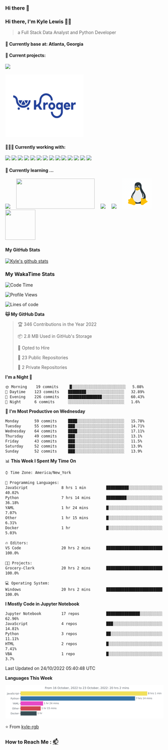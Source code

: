 ### Hi there 👋
### Hi there, I'm Kyle Lewis 👨‍💻

> a Full Stack Data Analyst and Python Developer

#### 📍 Currently base at: Atlanta, Georgia

#### 💼 Current projects:
<a href="https://github.com/kyle-rgb/Discord_Project"><img src="https://img.icons8.com/doodle/48/000000/discord-logo.png"/></img></a>

<a href="https://github.com/kyle-rgb/Grocery-Clerk"><img src="images/kroger.png" width='250px' height='200px' /></img></a>

#### 👨🏻‍💻 Currently working with:

<a href="https://www.javascript.com/"><img src="https://img.icons8.com/color/48/000000/javascript.png"/></a>
<a href="https://www.python.org/"><img src="https://img.icons8.com/color/48/000000/python--v1.png"/></a>
<a href="https://vuejs.org/"><img src="https://img.icons8.com/color/48/000000/vue-js.png"/></a>
<a href="https://nodejs.org/"><img src="https://img.icons8.com/color/48/000000/nodejs.png"/></a>
<a href="https://www.tableau.com/products/public"><img src="https://img.icons8.com/color/48/000000/tableau-software.png"/></a>
<a href="https://www.npmjs.com/"><img src="https://img.icons8.com/color/48/000000/npm.png"/></a>
<a href="https://www.w3schools.com/css/"><img src="https://img.icons8.com/color/48/000000/css3.png"/></a>
<a href="https://www.w3schools.com/html/"><img src="https://img.icons8.com/color/48/000000/html-5.png"/></a>
<a href="https://getbootstrap.com/"><img src="https://img.icons8.com/color/48/000000/bootstrap.png"/></a>
<a href="https://www.mongodb.com/"><img src="https://img.icons8.com/color/48/000000/mongodb.png"/></a>
<a href="https://www.postgresql.org/"><img src="https://img.icons8.com/color/48/000000/postgreesql.png"/></a>
<a href="https://mariadb.org/"><img src="https://img.icons8.com/fluency/48/000000/maria-db.png"/></a>
<a href="https://visualstudio.microsoft.com/"><img src="https://img.icons8.com/color/48/000000/visual-studio.png"/></a>
<a href="https://github.com/"><img src="https://img.icons8.com/color/48/000000/github--v1.png"/></a>

#### 🌱 Currently learning ...

<a href="https://www.docker.com/"><img src="https://img.icons8.com/color/96/000000/docker.png" style='margin-right: 15px'/></a>
<a href="https://airflow.apache.org/"><img src="https://upload.wikimedia.org/wikipedia/commons/d/de/AirflowLogo.png" width="250px" height="96px" style='margin-right: 15px'/></a>
<a href="https://docs.microsoft.com/en-us/powershell/"><img src="https://img.icons8.com/color/96/000000/powershell.png" style='margin-right: 15px'/></a>
<a href="https://help.ubuntu.com/"><img src="https://img.icons8.com/color/96/000000/ubuntu--v1.png" style='margin-right: 15px'/></a>
<a href="https://www.linux.org/"><img src="images/linux.gif" style='margin-right: 15px' width="96px" height="96px"/></a>
<a href="https://www.scala-lang.org/"><img src="https://img.icons8.com/dusk/128/000000/scala.png" style='margin-right: 15px' width="96px" height="96px"/></a>



#### My GitHub Stats

[![Kyle's github stats](https://github-readme-stats.vercel.app/api?username=kyle-rgb&show_icons=true)](https://github.com/anuraghazra/github-readme-stats)

### My WakaTime Stats

<!--START_SECTION:waka-->
![Code Time](http://img.shields.io/badge/Code%20Time-1%2C421%20hrs%2056%20mins-blue)

![Profile Views](http://img.shields.io/badge/Profile%20Views-0-blue)

![Lines of code](https://img.shields.io/badge/From%20Hello%20World%20I%27ve%20Written-5%20Million%20lines%20of%20code-blue)

**🐱 My GitHub Data** 

> 🏆 346 Contributions in the Year 2022
 > 
> 📦 2.8 MB Used in GitHub's Storage 
 > 
> 💼 Opted to Hire
 > 
> 📜 23 Public Repositories 
 > 
> 🔑 2 Private Repositories  
 > 
**I'm a Night 🦉** 

```text
🌞 Morning    19 commits     █░░░░░░░░░░░░░░░░░░░░░░░░   5.08% 
🌆 Daytime    123 commits    ████████░░░░░░░░░░░░░░░░░   32.89% 
🌃 Evening    226 commits    ███████████████░░░░░░░░░░   60.43% 
🌙 Night      6 commits      ░░░░░░░░░░░░░░░░░░░░░░░░░   1.6%

```
📅 **I'm Most Productive on Wednesday** 

```text
Monday       59 commits     ████░░░░░░░░░░░░░░░░░░░░░   15.78% 
Tuesday      55 commits     ███░░░░░░░░░░░░░░░░░░░░░░   14.71% 
Wednesday    64 commits     ████░░░░░░░░░░░░░░░░░░░░░   17.11% 
Thursday     49 commits     ███░░░░░░░░░░░░░░░░░░░░░░   13.1% 
Friday       43 commits     ███░░░░░░░░░░░░░░░░░░░░░░   11.5% 
Saturday     52 commits     ███░░░░░░░░░░░░░░░░░░░░░░   13.9% 
Sunday       52 commits     ███░░░░░░░░░░░░░░░░░░░░░░   13.9%

```


📊 **This Week I Spent My Time On** 

```text
⌚︎ Time Zone: America/New_York

💬 Programming Languages: 
JavaScript               8 hrs 1 min         ██████████░░░░░░░░░░░░░░░   40.02% 
Python                   7 hrs 14 mins       █████████░░░░░░░░░░░░░░░░   36.18% 
YAML                     1 hr 24 mins        █░░░░░░░░░░░░░░░░░░░░░░░░   7.07% 
Other                    1 hr 15 mins        █░░░░░░░░░░░░░░░░░░░░░░░░   6.31% 
Docker                   1 hr                █░░░░░░░░░░░░░░░░░░░░░░░░   5.03%

🔥 Editors: 
VS Code                  20 hrs 2 mins       █████████████████████████   100.0%

🐱‍💻 Projects: 
Grocery-Clerk            20 hrs 2 mins       █████████████████████████   100.0%

💻 Operating System: 
Windows                  20 hrs 2 mins       █████████████████████████   100.0%

```

**I Mostly Code in Jupyter Notebook** 

```text
Jupyter Notebook         17 repos            ███████████████░░░░░░░░░░   62.96% 
JavaScript               4 repos             ███░░░░░░░░░░░░░░░░░░░░░░   14.81% 
Python                   3 repos             ██░░░░░░░░░░░░░░░░░░░░░░░   11.11% 
HTML                     2 repos             █░░░░░░░░░░░░░░░░░░░░░░░░   7.41% 
VBA                      1 repo              █░░░░░░░░░░░░░░░░░░░░░░░░   3.7%

```



 Last Updated on 24/10/2022 05:40:48 UTC
<!--END_SECTION:waka-->
**Languages This Week**

![Chart not found](https://raw.githubusercontent.com/kyle-rgb/kyle-rgb/main/images/stat.svg) 

⭐️ From [kyle-rgb](https://github.com/kyle-rgb)

### How to Reach Me : [📫](mailto:kylel9815@gmail.com)


<!--
**kyle-rgb/kyle-rgb** is a ✨ _special_ ✨ repository because its `README.md` (this file) appears on your GitHub profile.

Here are some ideas to get you started:

- 🔭 I’m currently working on ...
- 🌱 I’m currently learning ...
- 👯 I’m looking to collaborate on ...
- 🤔 I’m looking for help with ...
- 💬 Ask me about ...
- 📫 How to reach me: ...
- 😄 Pronouns: ...
- ⚡ Fun fact: ...
-->
